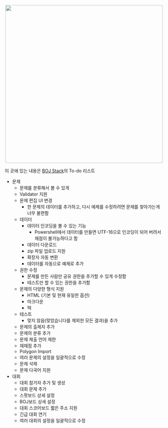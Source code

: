 <p align="center"><a href = "https://stack.acmicpc.net"><img src="https://upload.acmicpc.net/d1f1a4c2-7284-4c94-8c8e-4e287ea04bb4/boj-stack.png" width="500"></a></p>

이 곳에 있는 내용은 [BOJ Stack](https://stack.acmicpc.net)의 To-do 리스트

* 문제
  * 문제를 분류해서 볼 수 있게
  * Validator 지원
  * 문제 편집 UI 변경
    * 한 문제의 데이터를 추가하고, 다시 예제를 수정하려면 문제를 찾아가는게 너무 불편함
  * 데이터
    * 데이터 인코딩을 볼 수 있는 기능
      * Powershell에서 데이터를 만들면 UTF-16으로 인코딩이 되어 버려서 채점이 불가능하다고 함
    * 데이터 다운로드
    * zip 파일 업로드 지원
    * 확장자 자동 변환
    * 데이터를 자동으로 예제로 추가
  * 권한 수정
    * 문제를 만든 사람만 공유 권한을 추가할 수 있게 수정함
    * 테스트만 할 수 있는 권한을 추가함
  * 문제의 다양한 형식 지원
    * HTML (기본 및 현재 유일한 옵션)
    * 마크다운
    * 텍
  * 테스트
    * 맞지 않음(맞았습니다를 제외한 모든 결과)을 추가
  * 문제의 출제자 추가
  * 문제의 분류 추가
  * 문제 제출 언어 제한
  * 재채점 추가
  * Polygon Import
  * 여러 문제의 설정을 일괄적으로 수정
  * 문제 삭제
  * 문제 다국어 지원
* 대회
  * 대회 참가자 추가 및 생성
  * 대회 문제 추가
  * 스팟보드 상세 설정
  * BOJ보드 상세 설정
  * 대회 스코어보드 짧은 주소 지원
  * 긴급 대회 연기
  * 여러 대회의 설정을 일괄적으로 수정
